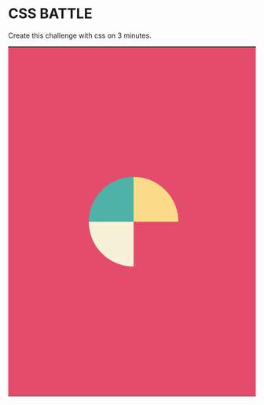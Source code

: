 # CSS BATTLE

Create this challenge with css on 3 minutes.

<img src="./battle.png" alt="battle illustration">